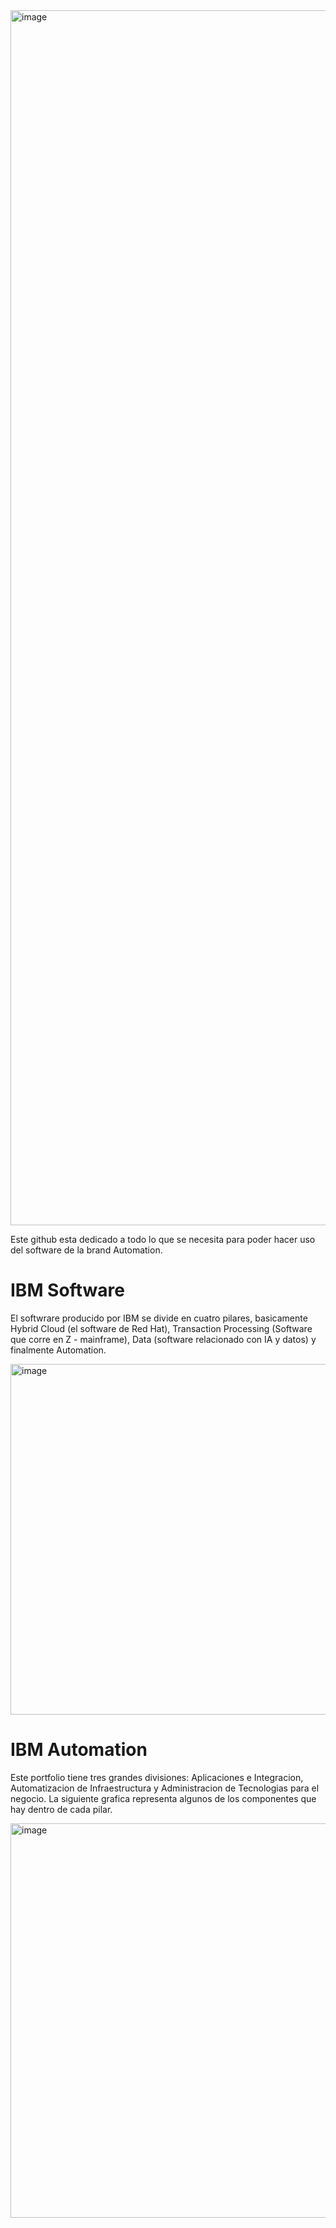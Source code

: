 
<img width="4464" height="1944" alt="image" src="https://github.com/user-attachments/assets/6ae23408-ba5e-40b8-8f29-8ef5be2a7b3f" />


Este github esta dedicado a todo lo que se necesita para poder hacer uso del software de la brand Automation.

IBM Software
=

El softwrare producido por IBM se divide en cuatro pilares, basicamente Hybrid Cloud (el software de Red Hat), Transaction Processing (Software que corre en Z - mainframe), Data (software relacionado con IA y datos) y finalmente Automation.

<img width="1123" height="561" alt="image" src="https://github.com/user-attachments/assets/f0ff6dd8-9d68-4643-a203-8e6d54fd469a" />


IBM Automation 
=
Este portfolio tiene tres grandes divisiones: Aplicaciones e Integracion, Automatizacion de Infraestructura y Administracion de Tecnologias para el negocio. La siguiente grafica representa algunos de los componentes que hay dentro de cada pilar.

<img width="1123" height="631" alt="image" src="https://github.com/user-attachments/assets/d6e787ee-8d3f-4d76-9c60-85c6ac7de33c" />





